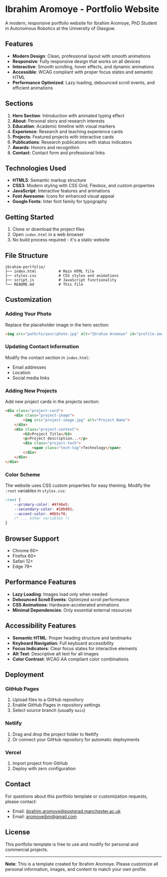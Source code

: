 # Ibrahim Aromoye - Portfolio Website

A modern, responsive portfolio website for Ibrahim Aromoye, PhD Student in Autonomous Robotics at the University of Glasgow.

## Features

- **Modern Design**: Clean, professional layout with smooth animations
- **Responsive**: Fully responsive design that works on all devices
- **Interactive**: Smooth scrolling, hover effects, and dynamic animations
- **Accessible**: WCAG compliant with proper focus states and semantic HTML
- **Performance Optimized**: Lazy loading, debounced scroll events, and efficient animations

## Sections

1. **Hero Section**: Introduction with animated typing effect
2. **About**: Personal story and research interests
3. **Education**: Academic timeline with visual markers
4. **Experience**: Research and teaching experience cards
5. **Projects**: Featured projects with interactive cards
6. **Publications**: Research publications with status indicators
7. **Awards**: Honors and recognition
8. **Contact**: Contact form and professional links

## Technologies Used

- **HTML5**: Semantic markup structure
- **CSS3**: Modern styling with CSS Grid, Flexbox, and custom properties
- **JavaScript**: Interactive features and animations
- **Font Awesome**: Icons for enhanced visual appeal
- **Google Fonts**: Inter font family for typography

## Getting Started

1. Clone or download the project files
2. Open `index.html` in a web browser
3. No build process required - it's a static website

## File Structure

```
ibrahim-portfolio/
├── index.html          # Main HTML file
├── styles.css          # CSS styles and animations
├── script.js           # JavaScript functionality
└── README.md           # This file
```

## Customization

### Adding Your Photo
Replace the placeholder image in the hero section:
```html
<img src="path/to/your/photo.jpg" alt="Ibrahim Aromoye" id="profile-img">
```

### Updating Contact Information
Modify the contact section in `index.html`:
- Email addresses
- Location
- Social media links

### Adding New Projects
Add new project cards in the projects section:
```html
<div class="project-card">
    <div class="project-image">
        <img src="project-image.jpg" alt="Project Name">
    </div>
    <div class="project-content">
        <h3>Project Title</h3>
        <p>Project description...</p>
        <div class="project-tech">
            <span class="tech-tag">Technology</span>
        </div>
    </div>
</div>
```

### Color Scheme
The website uses CSS custom properties for easy theming. Modify the `:root` variables in `styles.css`:
```css
:root {
    --primary-color: #4f46e5;
    --secondary-color: #10b981;
    --accent-color: #8b5cf6;
    /* ... other variables */
}
```

## Browser Support

- Chrome 60+
- Firefox 60+
- Safari 12+
- Edge 79+

## Performance Features

- **Lazy Loading**: Images load only when needed
- **Debounced Scroll Events**: Optimized scroll performance
- **CSS Animations**: Hardware-accelerated animations
- **Minimal Dependencies**: Only essential external resources

## Accessibility Features

- **Semantic HTML**: Proper heading structure and landmarks
- **Keyboard Navigation**: Full keyboard accessibility
- **Focus Indicators**: Clear focus states for interactive elements
- **Alt Text**: Descriptive alt text for all images
- **Color Contrast**: WCAG AA compliant color combinations

## Deployment

### GitHub Pages
1. Upload files to a GitHub repository
2. Enable GitHub Pages in repository settings
3. Select source branch (usually `main`)

### Netlify
1. Drag and drop the project folder to Netlify
2. Or connect your GitHub repository for automatic deployments

### Vercel
1. Import project from GitHub
2. Deploy with zero configuration

## Contact

For questions about this portfolio template or customization requests, please contact:
- Email: ibrahim.aromoye@postgrad.manchester.ac.uk
- Email: aromoyeibm@gmail.com

## License

This portfolio template is free to use and modify for personal and commercial projects.

---

**Note**: This is a template created for Ibrahim Aromoye. Please customize all personal information, images, and content to match your own profile.
